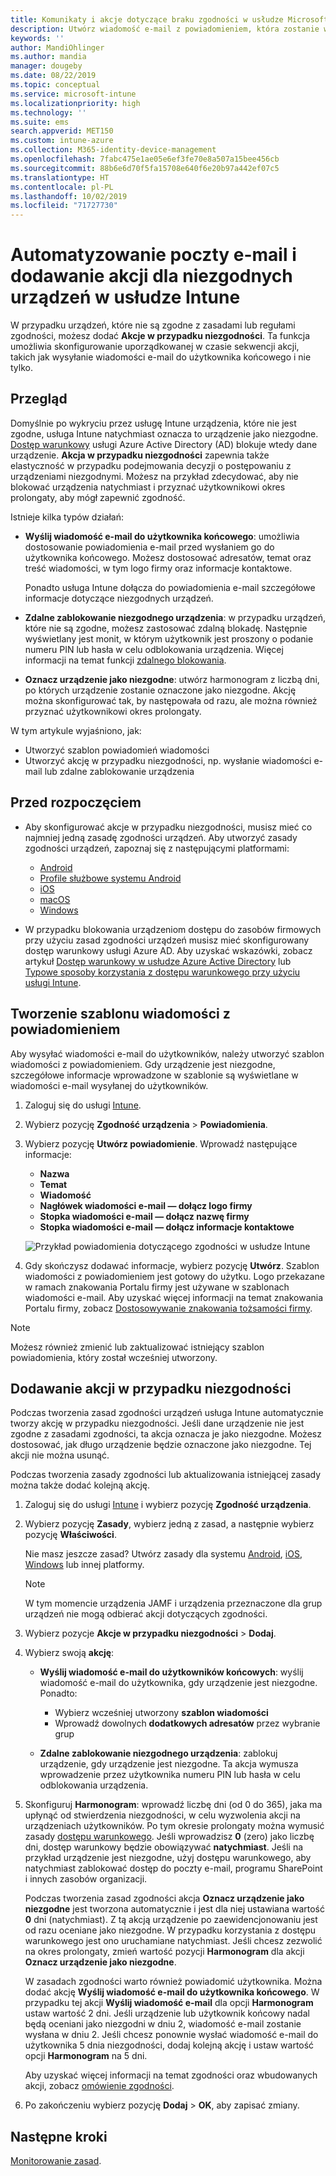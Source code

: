 ```yaml
---
title: Komunikaty i akcje dotyczące braku zgodności w usłudze Microsoft Intune — Azure | Microsoft Docs
description: Utwórz wiadomość e-mail z powiadomieniem, która zostanie wysłana do niezgodnych urządzeń. Dodaj akcje do wykonania po oznaczeniu urządzenia jako niezgodne, takie jak dodanie okresu prolongaty na zapewnienie zgodności lub utworzenie harmonogram w celu zablokowania dostępu, dopóki urządzenie nie będzie zgodne. Zrób to za pomocą usługi Microsoft Intune na platformie Azure.
keywords: ''
author: MandiOhlinger
ms.author: mandia
manager: dougeby
ms.date: 08/22/2019
ms.topic: conceptual
ms.service: microsoft-intune
ms.localizationpriority: high
ms.technology: ''
ms.suite: ems
search.appverid: MET150
ms.custom: intune-azure
ms.collection: M365-identity-device-management
ms.openlocfilehash: 7fabc475e1ae05e6ef3fe70e8a507a15bee456cb
ms.sourcegitcommit: 88b6e6d70f5fa15708e640f6e20b97a442ef07c5
ms.translationtype: HT
ms.contentlocale: pl-PL
ms.lasthandoff: 10/02/2019
ms.locfileid: "71727730"
---
```

# <a name="automate-email-and-add-actions-for-noncompliant-devices-in-intune"></a>Automatyzowanie poczty e-mail i dodawanie akcji dla niezgodnych urządzeń w usłudze Intune

W przypadku urządzeń, które nie są zgodne z zasadami lub regułami zgodności, możesz dodać **Akcje w przypadku niezgodności**. Ta funkcja umożliwia skonfigurowanie uporządkowanej w czasie sekwencji akcji, takich jak wysyłanie wiadomości e-mail do użytkownika końcowego i nie tylko.

## <a name="overview"></a>Przegląd

Domyślnie po wykryciu przez usługę Intune urządzenia, które nie jest zgodne, usługa Intune natychmiast oznacza to urządzenie jako niezgodne. [Dostęp warunkowy](https://docs.microsoft.com/azure/active-directory/active-directory-conditional-access-azure-portal) usługi Azure Active Directory (AD) blokuje wtedy dane urządzenie. **Akcja w przypadku niezgodności** zapewnia także elastyczność w przypadku podejmowania decyzji o postępowaniu z urządzeniami niezgodnymi. Możesz na przykład zdecydować, aby nie blokować urządzenia natychmiast i przyznać użytkownikowi okres prolongaty, aby mógł zapewnić zgodność.

Istnieje kilka typów działań:

- **Wyślij wiadomość e-mail do użytkownika końcowego**: umożliwia dostosowanie powiadomienia e-mail przed wysłaniem go do użytkownika końcowego. Możesz dostosować adresatów, temat oraz treść wiadomości, w tym logo firmy oraz informacje kontaktowe.

    Ponadto usługa Intune dołącza do powiadomienia e-mail szczegółowe informacje dotyczące niezgodnych urządzeń.

- **Zdalne zablokowanie niezgodnego urządzenia**: w przypadku urządzeń, które nie są zgodne, możesz zastosować zdalną blokadę. Następnie wyświetlany jest monit, w którym użytkownik jest proszony o podanie numeru PIN lub hasła w celu odblokowania urządzenia. Więcej informacji na temat funkcji [zdalnego blokowania](../remote-actions/device-remote-lock.md). 

- **Oznacz urządzenie jako niezgodne**: utwórz harmonogram z liczbą dni, po których urządzenie zostanie oznaczone jako niezgodne. Akcję można skonfigurować tak, by następowała od razu, ale można również przyznać użytkownikowi okres prolongaty.

W tym artykule wyjaśniono, jak:

- Utworzyć szablon powiadomień wiadomości
- Utworzyć akcję w przypadku niezgodności, np. wysłanie wiadomości e-mail lub zdalne zablokowanie urządzenia


## <a name="before-you-begin"></a>Przed rozpoczęciem

- Aby skonfigurować akcje w przypadku niezgodności, musisz mieć co najmniej jedną zasadę zgodności urządzeń. Aby utworzyć zasady zgodności urządzeń, zapoznaj się z następującymi platformami:

  - [Android](compliance-policy-create-android.md)
  - [Profile służbowe systemu Android](compliance-policy-create-android-for-work.md)
  - [iOS](compliance-policy-create-ios.md)
  - [macOS](compliance-policy-create-mac-os.md)
  - [Windows](compliance-policy-create-windows.md)

- W przypadku blokowania urządzeniom dostępu do zasobów firmowych przy użyciu zasad zgodności urządzeń musisz mieć skonfigurowany dostęp warunkowy usługi Azure AD. Aby uzyskać wskazówki, zobacz artykuł [Dostęp warunkowy w usłudze Azure Active Directory](https://docs.microsoft.com/azure/active-directory/active-directory-conditional-access-azure-portal) lub [Typowe sposoby korzystania z dostępu warunkowego przy użyciu usługi Intune](conditional-access-intune-common-ways-use.md).

## <a name="create-a-notification-message-template"></a>Tworzenie szablonu wiadomości z powiadomieniem

Aby wysyłać wiadomości e-mail do użytkowników, należy utworzyć szablon wiadomości z powiadomieniem. Gdy urządzenie jest niezgodne, szczegółowe informacje wprowadzone w szablonie są wyświetlane w wiadomości e-mail wysyłanej do użytkowników.

1. Zaloguj się do usługi [Intune](https://go.microsoft.com/fwlink/?linkid=2090973).
2. Wybierz pozycję **Zgodność urządzenia** > **Powiadomienia**.
3. Wybierz pozycję **Utwórz powiadomienie**. Wprowadź następujące informacje:

   - **Nazwa**
   - **Temat**
   - **Wiadomość**
   - **Nagłówek wiadomości e-mail — dołącz logo firmy**
   - **Stopka wiadomości e-mail — dołącz nazwę firmy**
   - **Stopka wiadomości e-mail — dołącz informacje kontaktowe**

   ![Przykład powiadomienia dotyczącego zgodności w usłudze Intune](./media/actions-for-noncompliance/actionsfornoncompliance-1.PNG)

4. Gdy skończysz dodawać informacje, wybierz pozycję **Utwórz**. Szablon wiadomości z powiadomieniem jest gotowy do użytku. Logo przekazane w ramach znakowania Portalu firmy jest używane w szablonach wiadomości e-mail. Aby uzyskać więcej informacji na temat znakowania Portalu firmy, zobacz [Dostosowywanie znakowania tożsamości firmy](../apps/company-portal-app.md#company-identity-branding-customization).

> [!NOTE]
> Możesz również zmienić lub zaktualizować istniejący szablon powiadomienia, który został wcześniej utworzony.

## <a name="add-actions-for-noncompliance"></a>Dodawanie akcji w przypadku niezgodności

Podczas tworzenia zasad zgodności urządzeń usługa Intune automatycznie tworzy akcję w przypadku niezgodności. Jeśli dane urządzenie nie jest zgodne z zasadami zgodności, ta akcja oznacza je jako niezgodne. Możesz dostosować, jak długo urządzenie będzie oznaczone jako niezgodne. Tej akcji nie można usunąć.

Podczas tworzenia zasady zgodności lub aktualizowania istniejącej zasady można także dodać kolejną akcję. 

1. Zaloguj się do usługi [Intune](https://go.microsoft.com/fwlink/?linkid=2090973) i wybierz pozycję **Zgodność urządzenia**.
2. Wybierz pozycję **Zasady**, wybierz jedną z zasad, a następnie wybierz pozycję **Właściwości**. 

    Nie masz jeszcze zasad? Utwórz zasady dla systemu [Android](compliance-policy-create-android.md), [iOS](compliance-policy-create-ios.md), [Windows](compliance-policy-create-windows.md) lub innej platformy.
  
    > [!NOTE]
    > W tym momencie urządzenia JAMF i urządzenia przeznaczone dla grup urządzeń nie mogą odbierać akcji dotyczących zgodności.

3. Wybierz pozycje **Akcje w przypadku niezgodności** > **Dodaj**.
4. Wybierz swoją **akcję**: 

    - **Wyślij wiadomość e-mail do użytkowników końcowych**: wyślij wiadomość e-mail do użytkownika, gdy urządzenie jest niezgodne. Ponadto: 
    
         - Wybierz wcześniej utworzony **szablon wiadomości**
         - Wprowadź dowolnych **dodatkowych adresatów** przez wybranie grup
    
    - **Zdalne zablokowanie niezgodnego urządzenia**: zablokuj urządzenie, gdy urządzenie jest niezgodne. Ta akcja wymusza wprowadzenie przez użytkownika numeru PIN lub hasła w celu odblokowania urządzenia. 
    
5. Skonfiguruj **Harmonogram**: wprowadź liczbę dni (od 0 do 365), jaka ma upłynąć od stwierdzenia niezgodności, w celu wyzwolenia akcji na urządzeniach użytkowników. Po tym okresie prolongaty można wymusić zasady [dostępu warunkowego](conditional-access-intune-common-ways-use.md). Jeśli wprowadzisz **0** (zero) jako liczbę dni, dostęp warunkowy będzie obowiązywać **natychmiast**. Jeśli na przykład urządzenie jest niezgodne, użyj dostępu warunkowego, aby natychmiast zablokować dostęp do poczty e-mail, programu SharePoint i innych zasobów organizacji.

    Podczas tworzenia zasad zgodności akcja **Oznacz urządzenie jako niezgodne** jest tworzona automatycznie i jest dla niej ustawiana wartość **0** dni (natychmiast). Z tą akcją urządzenie po zaewidencjonowaniu jest od razu oceniane jako niezgodne. W przypadku korzystania z dostępu warunkowego jest ono uruchamiane natychmiast. Jeśli chcesz zezwolić na okres prolongaty, zmień wartość pozycji **Harmonogram** dla akcji **Oznacz urządzenie jako niezgodne**.
    
    W zasadach zgodności warto również powiadomić użytkownika. Można dodać akcję **Wyślij wiadomość e-mail do użytkownika końcowego**. W przypadku tej akcji **Wyślij wiadomość e-mail** dla opcji **Harmonogram** ustaw wartość 2 dni. Jeśli urządzenie lub użytkownik końcowy nadal będą oceniani jako niezgodni w dniu 2, wiadomość e-mail zostanie wysłana w dniu 2. Jeśli chcesz ponownie wysłać wiadomość e-mail do użytkownika 5 dnia niezgodności, dodaj kolejną akcję i ustaw wartość opcji **Harmonogram** na 5 dni.

    Aby uzyskać więcej informacji na temat zgodności oraz wbudowanych akcji, zobacz [omówienie zgodności](device-compliance-get-started.md).

6. Po zakończeniu wybierz pozycję **Dodaj** > **OK**, aby zapisać zmiany.

## <a name="next-steps"></a>Następne kroki

[Monitorowanie zasad](compliance-policy-monitor.md).
